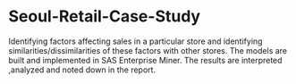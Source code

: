 # Seoul-Retail-Case-Study
Identifying factors affecting sales in a particular store and identifying similarities/dissimilarities of these factors with other stores. 
The models are built and implemented in SAS Enterprise Miner. The results are interpreted ,analyzed and noted down in the report.

